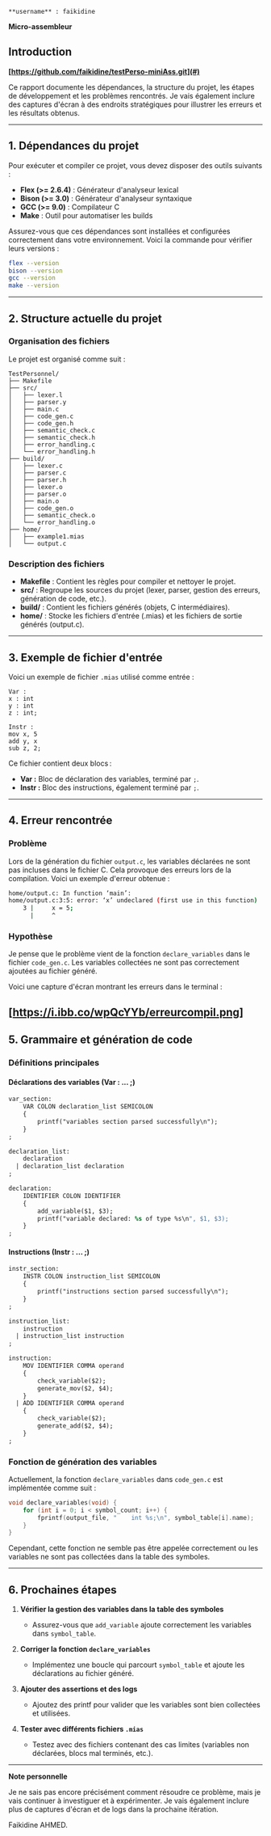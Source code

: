 `**username** : faikidine`

**Micro-assembleur**

## Introduction

**[https://github.com/faikidine/testPerso-miniAss.git](#)**

Ce rapport documente les dépendances, la structure du projet, les étapes de développement et les problèmes rencontrés. Je vais également inclure des captures d'écran à des endroits stratégiques pour illustrer les erreurs et les résultats obtenus.

---

## 1. **Dépendances du projet**

Pour exécuter et compiler ce projet, vous devez disposer des outils suivants :

- **Flex (>= 2.6.4)** : Générateur d'analyseur lexical
- **Bison (>= 3.0)** : Générateur d'analyseur syntaxique
- **GCC (>= 9.0)** : Compilateur C
- **Make** : Outil pour automatiser les builds

Assurez-vous que ces dépendances sont installées et configurées correctement dans votre environnement. Voici la commande pour vérifier leurs versions :

```bash
flex --version
bison --version
gcc --version
make --version
```

---

## 2. **Structure actuelle du projet**

### Organisation des fichiers

Le projet est organisé comme suit :

```
TestPersonnel/
├── Makefile
├── src/
│   ├── lexer.l
│   ├── parser.y
│   ├── main.c
│   ├── code_gen.c
│   ├── code_gen.h
│   ├── semantic_check.c
│   ├── semantic_check.h
│   ├── error_handling.c
│   └── error_handling.h
├── build/
│   ├── lexer.c
│   ├── parser.c
│   ├── parser.h
│   ├── lexer.o
│   ├── parser.o
│   ├── main.o
│   ├── code_gen.o
│   ├── semantic_check.o
│   └── error_handling.o
├── home/
│   ├── example1.mias
│   └── output.c
```

### Description des fichiers

- **Makefile** : Contient les règles pour compiler et nettoyer le projet.
- **src/** : Regroupe les sources du projet (lexer, parser, gestion des erreurs, génération de code, etc.).
- **build/** : Contient les fichiers générés (objets, C intermédiaires).
- **home/** : Stocke les fichiers d'entrée (.mias) et les fichiers de sortie générés (output.c).

---

## 3. **Exemple de fichier d'entrée**

Voici un exemple de fichier `.mias` utilisé comme entrée :

```mias
Var :
x : int
y : int
z : int;

Instr :
mov x, 5
add y, x
sub z, 2;
```

Ce fichier contient deux blocs :
- **Var :** Bloc de déclaration des variables, terminé par `;`.
- **Instr :** Bloc des instructions, également terminé par `;`.

---

## 4. **Erreur rencontrée**

### Problème

Lors de la génération du fichier `output.c`, les variables déclarées ne sont pas incluses dans le fichier C. Cela provoque des erreurs lors de la compilation. Voici un exemple d'erreur obtenue :

```bash
home/output.c: In function ‘main’:
home/output.c:3:5: error: ‘x’ undeclared (first use in this function)
    3 |     x = 5;
      |     ^
```

### Hypothèse

Je pense que le problème vient de la fonction `declare_variables` dans le fichier `code_gen.c`. Les variables collectées ne sont pas correctement ajoutées au fichier généré. 

Voici une capture d'écran montrant les erreurs dans le terminal :

**[https://i.ibb.co/wpQcYYb/erreurcompil.png]**
---

## 5. **Grammaire et génération de code**

### Définitions principales

#### Déclarations des variables (Var : ... ;)
```yacc
var_section:
    VAR COLON declaration_list SEMICOLON
    {
        printf("variables section parsed successfully\n");
    }
;

declaration_list:
    declaration
  | declaration_list declaration
;

declaration:
    IDENTIFIER COLON IDENTIFIER
    {
        add_variable($1, $3);
        printf("variable declared: %s of type %s\n", $1, $3);
    }
;
```

#### Instructions (Instr : ... ;)
```yacc
instr_section:
    INSTR COLON instruction_list SEMICOLON
    {
        printf("instructions section parsed successfully\n");
    }
;

instruction_list:
    instruction
  | instruction_list instruction
;

instruction:
    MOV IDENTIFIER COMMA operand
    {
        check_variable($2);
        generate_mov($2, $4);
    }
  | ADD IDENTIFIER COMMA operand
    {
        check_variable($2);
        generate_add($2, $4);
    }
;
```

### Fonction de génération des variables
Actuellement, la fonction `declare_variables` dans `code_gen.c` est implémentée comme suit :

```c
void declare_variables(void) {
    for (int i = 0; i < symbol_count; i++) {
        fprintf(output_file, "    int %s;\n", symbol_table[i].name);
    }
}
```

Cependant, cette fonction ne semble pas être appelée correctement ou les variables ne sont pas collectées dans la table des symboles.

---

## 6. **Prochaines étapes**

1. **Vérifier la gestion des variables dans la table des symboles**
   - Assurez-vous que `add_variable` ajoute correctement les variables dans `symbol_table`.

2. **Corriger la fonction `declare_variables`**
   - Implémentez une boucle qui parcourt `symbol_table` et ajoute les déclarations au fichier généré.

3. **Ajouter des assertions et des logs**
   - Ajoutez des printf pour valider que les variables sont bien collectées et utilisées.

4. **Tester avec différents fichiers `.mias`**
   - Testez avec des fichiers contenant des cas limites (variables non déclarées, blocs mal terminés, etc.).

---

**Note personnelle**

Je ne sais pas encore précisément comment résoudre ce problème, mais je vais continuer à investiguer et à expérimenter. Je vais également inclure plus de captures d'écran et de logs dans la prochaine itération.

Faikidine AHMED.

